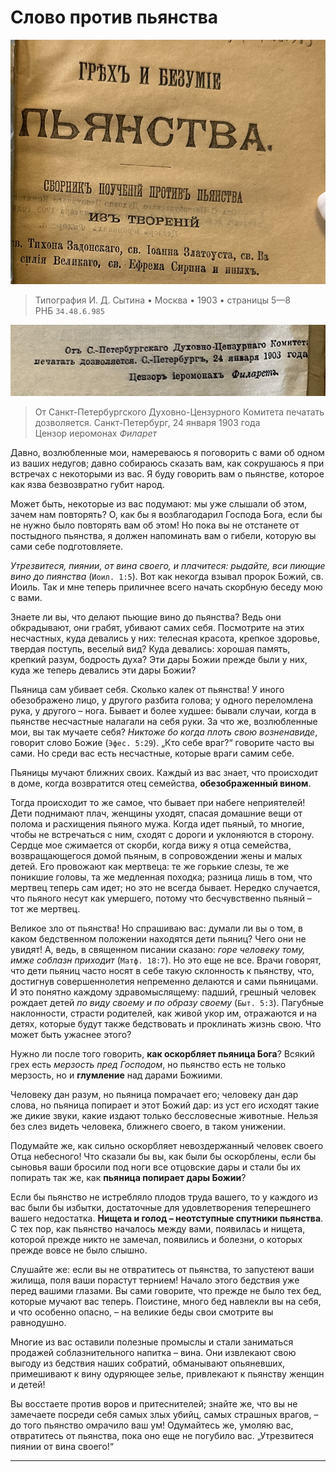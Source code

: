 # Слово против пьянства

![грех и безумие пьянства 1903](../assets/sin_and_insanity_of_wine_1903_inner.png)

> Типография И. Д. Сытина • Москва • 1903 • страницы 5—8 <br> РНБ `34.48.6.985`

![когда-то не так давно Православная церковь боролась с пьянством](../assets/sinod_permit_1903_01_24.png)

> От Санкт-Петербургского Духовно-Цензурного Комитета печатать дозволяется. Санкт-Петербург, 24 января 1903 года <br> Цензор иеромонах *Филарет*

<!-- страница 5. -->Давно, возлюбленные мои, намереваюсь я поговорить с вами об одном из ваших недугов; давно собираюсь сказать вам, как сокрушаюсь я при встречах с некоторыми из вас. Я буду говорить вам о пьянстве, которое как язва безвозвратно губит народ.

Может быть, некоторые из вас подумают: мы уже слышали об этом, зачем нам повторять? О, как бы я возблагодарил Господа Бога, если бы не нужно было повторять вам об этом! Но пока вы не отстанете от постыдного пьянства, я должен напоминать вам о гибели, которую вы сами себе подготовляете.

*Утрезвитеся, пиянии, от вина своего, и плачитеся: рыдайте, вси пиющие вино до пиянства* (`Иоил. 1:5`). Вот как некогда взывал пророк Божий, св. Иоиль. Так и мне теперь приличнее всего начать скорбную беседу мою с вами.

Знаете ли вы, что делают пьющие вино до пьянства? Ведь они обкрадывают, они грабят, убивают самих себя. Посмотрите на этих несчастных, куда девались у них: телесная кра<!-- страница 6. -->сота, крепкое здоровье, твердая поступь, веселый вид? Куда девались: хорошая память, крепкий разум, бодрость духа? Эти дары Божии прежде были у них, куда же теперь девались эти дары Божии?

Пьяница сам убивает себя. Сколько калек от пьянства! У иного обезображено лицо, у другого разбита голова; у одного переломлена рука, у другого – нога. Бывает и более худшее: бывали случаи, когда в пьянстве несчастные налагали на себя руки. За что же, возлюбленные мои, вы так мучаете себя? *Никтоже бо когда плоть свою возненавиде*, говорит слово Божие (`Эфес. 5:29`). „Кто себе враг?“ говорите часто вы сами. Но среди вас есть несчастные, которые враги самим себе.

Пьяницы мучают ближних своих. Каждый из вас знает, что происходит в доме, когда возвратится отец семейства, **обезображенный вином**.

Тогда происходит то же самое, что бывает при набеге неприятелей! Дети поднимают плач, женщины уходят, спасая домашние вещи от полома и расхищения пьяного мужа. Когда идет пьяный, то многие, чтобы не встречаться с ним, сходят с дороги и уклоняются в сторону. Сердце мое сжимается от скорби, когда вижу я отца семейства, возвращающегося домой пьяным, в сопровождении жены и малых детей. Его провожают как мертвеца: те же горькие слезы, те же поникшие головы, та же медленная походка; разница лишь в том, что мертвец теперь сам идет; но это не всегда бывает. <!-- страница 7. -->Нередко случается, что пьяного несут как умершего, потому что бесчувственно пьяный – тот же мертвец.

Великое зло от пьянства! Но спрашиваю вас: думали ли вы о том, в каком бедственном положении находятся дети пьяниц? Чего они не увидят! А, ведь, в священном писании сказано: *горе человеку тому, имже соблазн приходит* (`Матф. 18:7`). Но это еще не все. Врачи говорят, что дети пьяниц часто носят в себе такую склонность к пьянству, что, достигнув совершеннолетия непременно делаются и сами пьяницами. И это понятно каждому здравомыслящему: падший, грешный человек рождает детей *по виду своему и по образу своему* (`Быт. 5:3`). Пагубные наклонности, страсти родителей, как живой укор им, отражаются и на детях, которые будут также бедствовать и проклинать жизнь свою. Что может быть ужаснее этого?

Нужно ли после того говорить, **как оскорбляет пьяница Бога**? Всякий грех есть *мерзость пред Господом*, но пьянство есть не только мерзость, но и **глумление** над дарами Божиими.

Человеку дан разум, но пьяница помрачает его; человеку дан дар слова, но пьяница попирает и этот Божий дар: из уст его исходят такие же дикие звуки, какие издают только бессловесные животные. Нельзя без слез видеть человека, ближнего своего, в таком унижении.

Подумайте же, как сильно оскорбляет невоздержанный человек своего Отца небесного! Что сказали бы вы, как были бы оскорблены, <!-- страница 8. -->если бы сыновья ваши бросили под ноги все отцовские дары и стали бы их попирать так же, как **пьяница попирает дары Божии**?

Если бы пьянство не истребляло плодов труда вашего, то у каждого из вас были бы избытки, достаточные для удовлетворения теперешнего вашего недостатка. **Нищета и голод – неотступные спутники пьянства**. С тех пор, как пьянство началось между вами, появилась и нищета, которой прежде никто не замечал, появились и болезни, о которых прежде вовсе не было слышно.

Слушайте же: если вы не отвратитесь от пьянства, то запустеют ваши жилища, поля ваши порастут тернием! Начало этого бедствия уже перед вашими глазами. Вы сами говорите, что прежде не было тех бед, которые мучают вас теперь. Поистине, много бед навлекли вы на себя, и что особенно опасно, – на великие беды свои смотрите вы равнодушно.

Многие из вас оставили полезные промыслы и стали заниматься продажей соблазнительного напитка – вина. Они извлекают свою выгоду из бедствия наших собратий, обманывают опьяневших, примешивают к вину одуряющее зелье, привлекают к пьянству женщин и детей!

Вы восстаете против воров и притеснителей; знайте же, что вы не замечаете посреди себя самых злых убийц, самых страшных врагов, – до того пьянство омрачило ваш ум! Одумайтесь же, умоляю вас, отвратитесь от пьянства, пока оно еще не погубило вас. „Утрезвитеся пиянии от вина своего!“

-----
